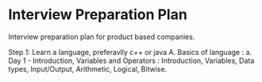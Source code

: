 # Interview Preparation Plan
Interview preparation plan for product based companies.

Step 1: Learn a language, preferavlly c++ or java
  A. Basics of language :
    a. Day 1 - Introduction, Variables and Operators : Introduction, Variables, Data types, Input/Output, Arithmetic, Logical, Bitwise. 
